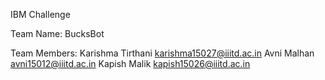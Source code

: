 IBM Challenge 

Team Name: BucksBot

Team Members:
Karishma Tirthani karishma15027@iiitd.ac.in
Avni Malhan		  avni15012@iiitd.ac.in
Kapish Malik	  kapish15026@iiitd.ac.in




